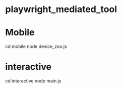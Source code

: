 # playwright_mediated_tool

# Mobile 
cd mobile 
node device_zoo.js 

# interactive 
cd interactive 
node main.js 
